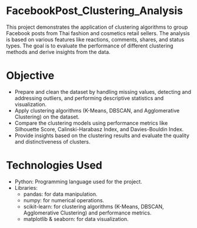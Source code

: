 # FacebookPost_Clustering_Analysis
This project demonstrates the application of clustering algorithms to group Facebook posts from Thai fashion and cosmetics retail sellers. The analysis is based on various features like reactions, comments, shares, and status types. The goal is to evaluate the performance of different clustering methods and derive insights from the data.

# Objective
- Prepare and clean the dataset by handling missing values, detecting and addressing outliers, and performing descriptive statistics and visualization.
- Apply clustering algorithms (K-Means, DBSCAN, and Agglomerative Clustering) on the dataset.
- Compare the clustering models using performance metrics like Silhouette Score, Calinski-Harabasz Index, and Davies-Bouldin Index.
- Provide insights based on the clustering results and evaluate the quality and distinctiveness of clusters.

# Technologies Used
- Python: Programming language used for the project.
- Libraries:
  - pandas: for data manipulation.
  - numpy: for numerical operations.
  - scikit-learn: for clustering algorithms (K-Means, DBSCAN, Agglomerative Clustering) and performance metrics.
  - matplotlib & seaborn: for data visualization.
 


